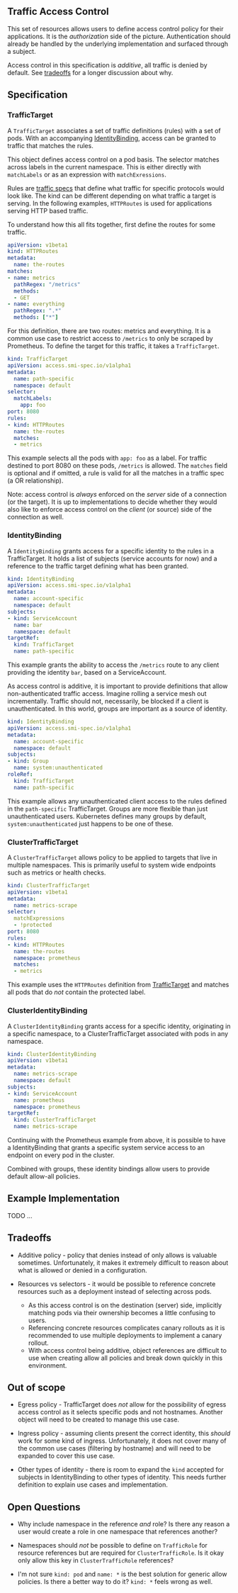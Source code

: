 ## Traffic Access Control

This set of resources allows users to define access control policy for their
applications. It is the *authorization* side of the picture. Authentication
should already be handled by the underlying implementation and surfaced through
a subject.

Access control in this specification is *additive*, all traffic is denied by
default. See [tradeoffs](#tradeoffs) for a longer discussion about why.

## Specification

### TrafficTarget

A `TrafficTarget` associates a set of traffic definitions (rules) with a set of
pods. With an accompanying [IdentityBinding](#IdentityBinding), access can be
granted to traffic that matches the rules.

This object defines access control on a pod basis. The selector matches across
labels in the current namespace. This is either directly with `matchLabels` or
as an expression with `matchExressions`.

Rules are [traffic specs](traffic-specs.md) that define what traffic for
specific protocols would look like. The kind can be different depending on what
traffic a target is serving. In the following examples, `HTTPRoutes` is used for
applications serving HTTP based traffic.

To understand how this all fits together, first define the routes for some
traffic.

```yaml
apiVersion: v1beta1
kind: HTTPRoutes
metadata:
  name: the-routes
matches:
- name: metrics
  pathRegex: "/metrics"
  methods:
  - GET
- name: everything
  pathRegex: ".*"
  methods: ["*"]
```

For this definition, there are two routes: metrics and everything. It is a
common use case to restrict access to `/metrics` to only be scraped by
Prometheus. To define the target for this traffic, it takes a `TrafficTarget`.

```yaml
kind: TrafficTarget
apiVersion: access.smi-spec.io/v1alpha1
metadata:
  name: path-specific
  namespace: default
selector:
  matchLabels:
    app: foo
port: 8080
rules:
- kind: HTTPRoutes
  name: the-routes
  matches:
  - metrics
```

This example selects all the pods with `app: foo` as a label. For traffic
destined to port 8080 on these pods, `/metrics` is allowed. The `matches` field
is optional and if omitted, a rule is valid for all the matches in a traffic
spec (a OR relationship).

Note: access control is *always* enforced on the *server* side of a connection
(or the target). It is up to implementations to decide whether they would also
like to enforce access control on the *client* (or source) side of the
connection as well.

### IdentityBinding

A `IdentityBinding` grants access for a specific identity to the rules in a
TrafficTarget. It holds a list of subjects (service accounts for now) and a
reference to the traffic target defining what has been granted.

```yaml
kind: IdentityBinding
apiVersion: access.smi-spec.io/v1alpha1
metadata:
  name: account-specific
  namespace: default
subjects:
- kind: ServiceAccount
  name: bar
  namespace: default
targetRef:
  kind: TrafficTarget
  name: path-specific
```

This example grants the ability to access the `/metrics` route to any client
providing the identity `bar`, based on a ServiceAccount.

As access control is additive, it is important to provide definitions that allow
non-authenticated traffic access. Imagine rolling a service mesh out
incrementally. Traffic should not, necessarily, be blocked if a client is
unauthenticated. In this world, groups are important as a source of
identity.

```yaml
kind: IdentityBinding
apiVersion: access.smi-spec.io/v1alpha1
metadata:
  name: account-specific
  namespace: default
subjects:
- kind: Group
  name: system:unauthenticated
roleRef:
  kind: TrafficTarget
  name: path-specific
```

This example allows any unauthenticated client access to the rules defined in
the `path-specific` TrafficTarget. Groups are more flexible than just
unauthenticated users. Kubernetes defines many groups by default,
`system:unauthenticated` just happens to be one of these.

### ClusterTrafficTarget

A `ClusterTrafficTarget` allows policy to be applied to targets that live in
multiple namespaces. This is primarily useful to system wide endpoints such as
metrics or health checks.

```yaml
kind: ClusterTrafficTarget
apiVersion: v1beta1
metadata:
  name: metrics-scrape
selector:
  matchExpressions
  - !protected
port: 8080
rules:
- kind: HTTPRoutes
  name: the-routes
  namespace: prometheus
  matches:
  - metrics
```

This example uses the `HTTPRoutes` definition from
[TrafficTarget](#TrafficTarget) and matches all pods that do *not* contain the
protected label.

### ClusterIdentityBinding

A `ClusterIdentityBinding` grants access for a specific identity, originating in
a specific namespace, to a ClusterTrafficTarget associated with pods in any
namespace.

```yaml
kind: ClusterIdentityBinding
apiVersion: v1beta1
metadata:
  name: metrics-scrape
  namespace: default
subjects:
- kind: ServiceAccount
  name: prometheus
  namespace: prometheus
targetRef:
  kind: ClusterTrafficTarget
  name: metrics-scrape
```

Continuing with the Prometheus example from above, it is possible to have a
IdentityBinding that grants a specific system service access to an endpoint on
every pod in the cluster.

Combined with groups, these identity bindings allow users to provide default
allow-all policies.

## Example Implementation

TODO ...

## Tradeoffs

* Additive policy - policy that denies instead of only allows is valuable
  sometimes. Unfortunately, it makes it extremely difficult to reason about what
  is allowed or denied in a configuration.

* Resources vs selectors - it would be possible to reference concrete resources
  such as a deployment instead of selecting across pods.
  * As this access control is on the destination (server) side, implicitly
    matching pods via their ownership becomes a little confusing to users.
  * Referencing concrete resources complicates canary rollouts as it is
    recommended to use multiple deployments to implement a canary rollout.
  * With access control being additive, object references are difficult to use
    when creating allow all policies and break down quickly in this
    environment.

## Out of scope

* Egress policy - TrafficTarget does *not* allow for the possibility of egress
  access control as it selects specific pods and not hostnames. Another object
  will need to be created to manage this use case.

* Ingress policy - assuming clients present the correct identity, this *should*
  work for some kind of ingress. Unfortunately, it does not cover many of the
  common use cases (filtering by hostname) and will need to be expanded to cover
  this use case.

* Other types of identity - there is room to expand the `kind` accepted for
  subjects in IdentityBinding to other types of identity. This needs further
  definition to explain use cases and implementation.

## Open Questions

* Why include namespace in the reference *and* role? Is there any reason a user
  would create a role in one namespace that references another?

* Namespaces should *not* be possible to define on `TrafficRole` for resource
  references but are required for `ClusterTrafficRole`. Is it okay only allow
  this key in `ClusterTrafficRole` references?

* I'm not sure `kind: pod` and `name: *` is the best solution for generic allow
  policies. Is there a better way to do it? `kind: *` feels wrong as well.
